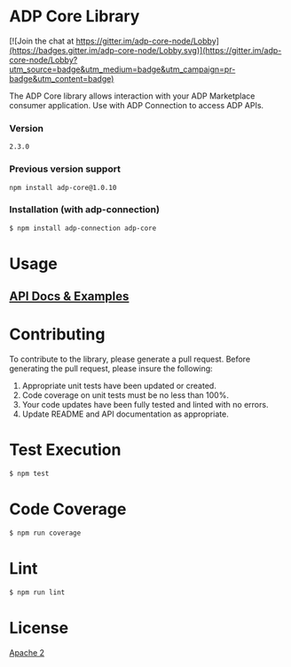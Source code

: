 # ADP Core Library

[![Join the chat at https://gitter.im/adp-core-node/Lobby](https://badges.gitter.im/adp-core-node/Lobby.svg)](https://gitter.im/adp-core-node/Lobby?utm_source=badge&utm_medium=badge&utm_campaign=pr-badge&utm_content=badge)

The ADP Core library allows interaction with your ADP Marketplace consumer application. Use with ADP Connection to access ADP APIs.

### Version
`2.3.0`

### Previous version support 
`npm install adp-core@1.0.10`

### Installation (with adp-connection)
```sh
$ npm install adp-connection adp-core
```

# Usage 
## [API Docs & Examples](docs)

# Contributing
To contribute to the library, please generate a pull request. Before generating the pull request, please insure the following:
1. Appropriate unit tests have been updated or created.
2. Code coverage on unit tests must be no less than 100%.
3. Your code updates have been fully tested and linted with no errors. 
4. Update README and API documentation as appropriate.


# Test Execution
```sh
$ npm test
```

# Code Coverage
```sh
$ npm run coverage
```

# Lint
```sh
$ npm run lint
```

# License 
[Apache 2](http://www.apache.org/licenses/LICENSE-2.0)
